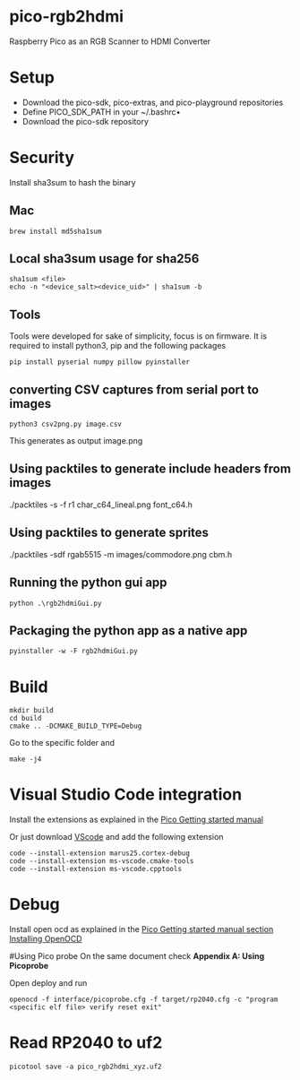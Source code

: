 # pico-rgb2hdmi
Raspberry Pico as an RGB Scanner to HDMI Converter

# Setup
- Download the pico-sdk, pico-extras, and pico-playground repositories
- Define PICO_SDK_PATH in your ~/.bashrc• 
- Download the pico-sdk repository

# Security
Install sha3sum to hash the binary

## Mac
```
brew install md5sha1sum
```

## Local sha3sum usage for sha256
```
sha1sum <file>
echo -n "<device_salt><device_uid>" | sha1sum -b
```
## Tools
Tools were developed for sake of simplicity, focus is on firmware. 
It is required to install python3, pip and the following packages

```
pip install pyserial numpy pillow pyinstaller
```

## converting CSV captures from serial port to images
```
python3 csv2png.py image.csv
```
This generates as output image.png

## Using packtiles to generate include headers from images

./packtiles -s -f r1 char_c64_lineal.png font_c64.h

## Using packtiles to generate sprites
./packtiles -sdf rgab5515 -m  images/commodore.png cbm.h

## Running the python gui app
```
python .\rgb2hdmiGui.py
```

## Packaging the python app as a native app
```
pyinstaller -w -F rgb2hdmiGui.py
```

# Build
```
mkdir build
cd build
cmake .. -DCMAKE_BUILD_TYPE=Debug
```
Go to the specific folder and

`make -j4`

# Visual Studio Code integration
Install the extensions as explained in the  [Pico Getting started manual](https://datasheets.raspberrypi.org/pico/getting-started-with-pico.pdf)

Or just download [VScode](https://code.visualstudio.com/Download) and add the following extension

```
code --install-extension marus25.cortex-debug
code --install-extension ms-vscode.cmake-tools
code --install-extension ms-vscode.cpptools
```

# Debug
Install open ocd as explained in the [Pico Getting started manual section Installing OpenOCD](https://datasheets.raspberrypi.org/pico/getting-started-with-pico.pdf)

#Using Pico probe
On the same document check **Appendix A: Using Picoprobe**

Open deploy and run
```
openocd -f interface/picoprobe.cfg -f target/rp2040.cfg -c "program <specific elf file> verify reset exit"
```

# Read RP2040 to uf2
```
picotool save -a pico_rgb2hdmi_xyz.uf2
```
